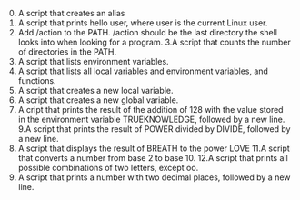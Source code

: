 0. A script that creates an alias
1. A script that prints hello user, where user is the current Linux user.
2. Add /action to the PATH. /action should be the last directory the shell looks into when looking for a program.
3.A script that counts the number of directories in the PATH.
4. A script that lists environment variables.
5. A script that lists all local variables and environment variables, and functions.
6. A script that creates a new local variable.
7. A script that creates a new global variable.
8. A cript that prints the result of the addition of 128 with the value stored in the environment variable TRUEKNOWLEDGE, followed by a new line.
9.A script that prints the result of POWER divided by DIVIDE, followed by a new line.
10. A script that displays the result of BREATH to the power LOVE
11.A script that converts a number from base 2 to base 10.
12.A script that prints all possible combinations of two letters, except oo.
13. A script that prints a number with two decimal places, followed by a new line.